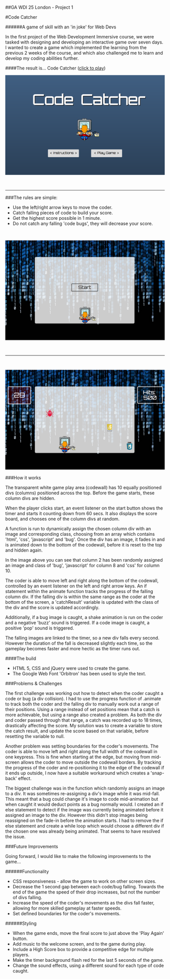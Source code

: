 ##GA WDI 25 London - Project 1

#Code Catcher

######A game of skill with an 'in joke' for Web Devs

In the first project of the Web Development Immersive course, we were tasked with designing and developing an interactive game over seven days. I wanted to create a game which implemented the learning from the previous 2 weeks of the course, and which also challenged me to learn and develop my coding abilities further.


####The result is... Code Catcher ([click to play](https://serene-shore-35854.herokuapp.com/))

![](./images/welcome-screen.png)

&nbsp;

***

###The rules are simple:

* Use the left/right arrow keys to move the coder.
* Catch falling pieces of code to build your score.
* Get the highest score possible in 1 minute.
* Do not catch any falling 'code bugs', they will decrease your score.

&nbsp;

![](./images/start.png)

&nbsp;

***

&nbsp;

![](./images/game-play.png)

###How it works

The transparent white game play area (codewall) has 10 equally positioned divs (columns) positioned across the top. Before the game starts, these column divs are hidden.

When the player clicks start, an event listener on the start button shows the timer and starts it counting down from 60 secs. It also displays the score board, and chooses one of the column divs at random.

A function is run to dynamically assign the chosen column div with an image and corresponding class, choosing from an array which contains 'html', 'css', 'javascript' and 'bug'. Once the div has an image, it fades in and is animated down to the bottom of the codewall, before it is reset to the top and hidden again.

In the image above you can see that column 2 has been randomly assigned an image and class of 'bug', 'javascript' for column 8 and 'css' for column 10.

The coder is able to move left and right along the bottom of the codewall, controlled by an event listener on the left and right arrow keys. An if statement within the animate function tracks the progress of the falling column div. If the falling div is within the same range as the coder at the bottom of the screen, a 'catchResult' variable is updated with the class of the div and the score is updated accordingly.

Additionally, if a bug image is caught, a shake animation is run on the coder and a negative 'buzz' sound is triggered. If a code image is caught, a positive 'pop' sound is triggered.

The falling images are linked to the timer, so a new div falls every second. However the duration of the fall is decreased slightly each time, so the gameplay becomes faster and more hectic as the timer runs out.

####The build

* HTML 5, CSS and jQuery were used to create the game.
* The Google Web Font 'Orbitron' has been used to style the text.


###Problems & Challenges

The first challenge was working out how to detect when the coder caught a code or bug (a div collision). I had to use the progress function of .animate to track both the coder and the falling div to manually work out a range of their positions. Using a range instead of set positions mean that a catch is more achievable, but using a range also created a problem. As both the div and coder passed through that range, a catch was recorded up to 18 times, drastically affecting the score. My solution was to create a variable to store the catch result, and update the score based on that variable, before resetting the variable to null.

Another problem was setting boundaries for the coder's movements. The coder is able to move left and right along the full width of the codewall in one keypress. This is fine when starting at the edge, but moving from mid-screen allows the coder to move outside the codewall borders. By tracking the progress of the coder and re-positioning it to the edge of the codewall if it ends up outside, I now have a suitable workaround which creates a 'snap-back' effect.

The biggest challenge was in the function which randomly assigns an image to a div. It was sometimes re-assigning a div's image while it was mid-fall. This meant that a bug could change it's image to code mid-animation but when caught it would deduct points as a bug normally would. I created an if else statement to detect if the image was currently being animated before it assigned an image to the div. However this didn't stop images being reassigned on the fade-in before the animation starts. I had to remove the if else statement and create a while loop which would choose a different div if the chosen one was already being animated. That seems to have resolved the issue.


###Future Improvements

Going forward, I would like to make the following improvements to the game...

######Functionality
* CSS responsiveness - allow the game to work on other screen sizes.
* Decrease the 1 second gap between each code/bug falling. Towards the end of the game the speed of their drop increases, but not the number of divs falling.
* Increase the speed of the coder's movements as the divs fall faster, allowing for more skilled gameplay at faster speeds.
* Set defined boundaries for the coder's movements.

######Styling
* When the game ends, move the final score to just above the 'Play Again' button.
* Add music to the welcome screen, and to the game during play.
* Include a High Score box to provide a competitive edge for multiple players.
* Make the timer background flash red for the last 5 seconds of the game.
* Change the sound effects, using a different sound for each type of code caught.
